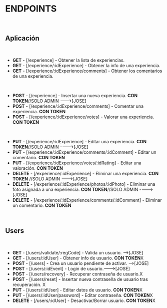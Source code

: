# ENDPOINTS

​

## Aplicación

​

- **GET** - [/experience] - Obtener la lista de experiencias.
- **GET** - [/experience/:idExperience] - Obtener la info de una experiencia.
- **GET** - [/experience/:idExperience/comments] - Obtener los comentarios de una experiencia.

​

- **POST** - [/experience] - Insertar una nueva experiencia. **CON TOKEN**//SOLO ADMIN --->[JOSE]
- **POST** - [/experience/:idExperience/comments] - Comentar una experiencia. **CON TOKEN**
- **POST** - [/experience/:idExperience/votes] - Valorar una experiencia. **CON TOKEN**

​

- **PUT** - [/experience/:idExperience] - Editar una experiencia. **CON TOKEN**//SOLO ADMIN ---->[JOSE]
- **PUT** - [/experience/:idExperience/comments/:idComment] - Editar un comentario. **CON TOKEN**
- **PUT** - [/experience/:idExperience/votes/:idRating] - Editar una valoración. **CON TOKEN**
  ​
- **DELETE** - [/experience/:idExperience] - Eliminar una experiencia. **CON TOKEN** //SOLO ADMIN --->[JOSE]
- **DELETE** - [/experience/:idExperience/photos/:idPhoto] - Eliminar una foto asignada a una experiencia. **CON TOKEN**//SOLO ADMIN ---->[JOSE]
- **DELETE** - [/experience/:idExperience/comments/:idComment] - Eliminar un comentario. **CON TOKEN**

​

## Users

​

- **GET** - [/users/validate/:regCode] - Valida un usuario. -->[JOSE]
- **GET** - [/users/:idUser] - Obtener info de usuario. **CON TOKEN**X
- **POST** - [/users] - Crea un usuario pendiente de activar. -->[JOSE]
- **POST** - [/users/:idEvent] - Login de usuario.--->[JOSE]
- **POST** - [/users/recovery] - Recuperar contraseña de usuario.X
- **POST** - [/users/reset] - Insertar nueva contraseña de usuario tras recuperación. X
- **PUT** - [/users/:idUser] - Editar datos de usuario. **CON TOKEN**X
- **PUT** - [/users/:idUser/password] - Editar contraseña. **CON TOKEN**X
- **DELETE** - [/users/:idUser] - Desactivar/Borrar usuario. **CON TOKEN**X
